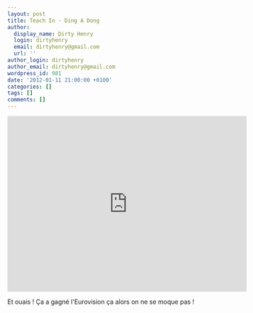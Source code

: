 ```yaml
---
layout: post
title: Teach In - Ding A Dong
author:
  display_name: Dirty Henry
  login: dirtyhenry
  email: dirtyhenry@gmail.com
  url: ''
author_login: dirtyhenry
author_email: dirtyhenry@gmail.com
wordpress_id: 981
date: '2012-01-11 21:00:00 +0100'
categories: []
tags: []
comments: []
---
```

<iframe width="540" height="396" src="http://www.youtube.com/embed/-oUZLV_GdZw" frameborder="0" allowfullscreen></iframe>

Et ouais ! Ça a gagné l'Eurovision ça alors on ne se moque pas !
